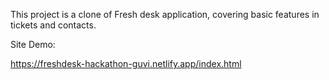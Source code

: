 This project is a clone of Fresh desk application, covering basic features in tickets and contacts.

Site Demo:

https://freshdesk-hackathon-guvi.netlify.app/index.html
